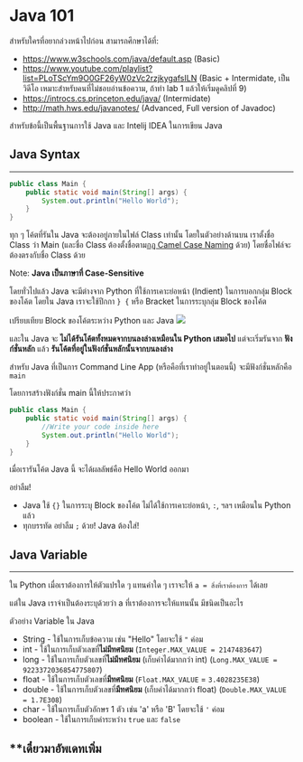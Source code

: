 # Java 101

สำหรับใครที่อยากล่วงหน้าไปก่อน สามารถศึกษาได้ที่:
* https://www.w3schools.com/java/default.asp (Basic)
* https://www.youtube.com/playlist?list=PLoTScYm9O0GF26yW0zVc2rzjkygafsILN (Basic + Intermidate, เป็นวิดีโอ เหมาะสำหรับคนที่ไม่ชอบอ่านข้อความ, ถ้าทำ lab 1 แล้วให้เริ่มดูคลิปที่ 9)
* https://introcs.cs.princeton.edu/java/ (Intermidate)
* http://math.hws.edu/javanotes/ (Advanced, Full version of Javadoc)

สำหรับข้อนี้เป็นพื้นฐานการใช้ Java และ Intelij IDEA ในการเขียน Java

## Java Syntax
---
```java
public class Main {
    public static void main(String[] args) {
        System.out.println("Hello World");
    }
}
```
ทุก ๆ โค้ตที่รันใน Java จะต้องอยู่ภายในไฟล์ Class เท่านั้น โดยในตัวอย่างด้านบน เราตั้งชื่อ Class ว่า Main (และชื่อ Class ต้องตั้งชื่อตาม[กฎ Camel Case Naming](https://www.geeksforgeeks.org/java-naming-conventions/) ด้วย) โดยชื่อไฟล์จะต้องตรงกับชื่อ Class ด้วย

Note: **Java เป็นภาษาที่ Case-Sensitive**



โดยทั่วไปแล้ว Java จะมีต่างจาก Python ที่ใช้การเคาะย่อหน้า (Indient) ในการบอกกลุ่ม Block ของโค้ต โดยใน Java เราจะใช้ปีกกา `} {` หรือ Bracket ในการระบุกลุ่ม Block ของโค้ต

เปรียบเทียบ Block ของโค้ตระหว่าง Python และ Java
![](https://pondhub.ga/img/2021/01/05/Untitled_8.png)



และใน Java จะ **ไม่ได้รันโค้ตทั้งหมดจากบนลงล่างเหมือนใน Python เสมอไป** แต่จะเริ่มรันจาก **ฟังก์ชั่นหลัก** แล้ว **รันโค้ตที่อยู่ในฟังก์ชั่นหลักนั้นจากบนลงล่าง**

สำหรับ Java ที่เป็นการ Command Line App (หรือคือที่เราทำอยู่ในตอนนี้) จะมีฟังก์ชั่นหลักคือ `main`

โดยการสร้างฟังก์ชั่น main นี้ให้ประกาศว่า

```java
public class Main {
    public static void main(String[] args) {
        //Write your code inside here
        System.out.println("Hello World");
    }
}
```
เมื่อเรารันโค้ต Java นี้ จะได้ผลลัพธ์คือ Hello World ออกมา


อย่าลืม!
- Java ใช้ `{}` ในการระบุ Block ของโค้ต ไม่ได้ใช้การเคาะย่อหน้า, `:`, ฯลฯ เหมือนใน Python แล้ว
- ทุกบรรทัด อย่าลืม `;` ด้วย! Java ต้องใส่!



## **Java Variable**
---
ใน Python เมื่อเราต้องการให้ตัวแปรใด ๆ แทนค่าใด ๆ เราจะให้ `a = สิ่งที่เราต้องการ` ได้เลย

แต่ใน Java เราจำเป็นต้องระบุด้วยว่า a ที่เราต้องการจะให้แทนนั้น มีชนิดเป็นอะไร

ตัวอย่าง Variable ใน Java
* String - ใช้ในการเก็บข้อความ เช่น "Hello" โดยจะใช้ `"` ค่อม
* int - ใช้ในการเก็บตัวเลขที่**ไม่มีทศนิยม** (`Integer.MAX_VALUE = 2147483647`)
* long - ใช้ในการเก็บตัวเลขที่**ไม่มีทศนิยม** (เก็บค่าได้มากกว่า int) (`Long.MAX_VALUE = 9223372036854775807`)
* float - ใช้ในการเก็บตัวเลขที่**มีทศนิยม** (`Float.MAX_VALUE` = `3.4028235E38`)
* double - ใช้ในการเก็บตัวเลขที่**มีทศนิยม** (เก็บค่าได้มากกว่า float) (`Double.MAX_VALUE = 1.7E308`)
* char - ใช้ในการเก็บตัวอักษร 1 ตัว เช่น 'a' หรือ 'B' โดยจะใช้ `'` ค่อม
* boolean - ใช้ในการเก็บค่าระหว่าง `true` และ `false`




## **เดี๋ยวมาอัพเดทเพิ่ม